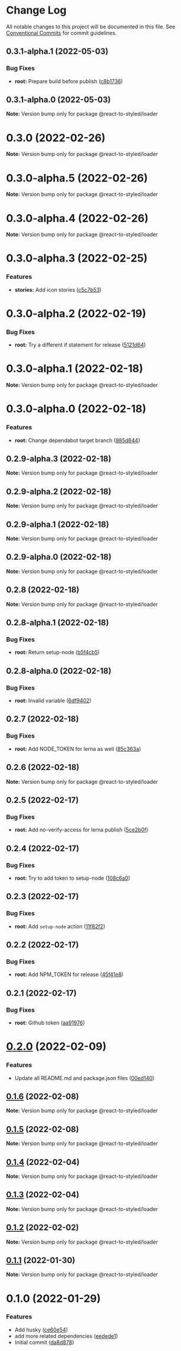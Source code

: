 # Change Log

All notable changes to this project will be documented in this file.
See [Conventional Commits](https://conventionalcommits.org) for commit guidelines.

## 0.3.1-alpha.1 (2022-05-03)


### Bug Fixes

* **root:** Prepare build before publish ([c8b1736](https://github.com/react-to/react-to-styled/commit/c8b1736b1ebbb696f07aaa4b12e96d7dde5fa283))





## 0.3.1-alpha.0 (2022-05-03)

**Note:** Version bump only for package @react-to-styled/loader





# 0.3.0 (2022-02-26)

**Note:** Version bump only for package @react-to-styled/loader





# 0.3.0-alpha.5 (2022-02-26)

**Note:** Version bump only for package @react-to-styled/loader





# 0.3.0-alpha.4 (2022-02-26)

**Note:** Version bump only for package @react-to-styled/loader





# 0.3.0-alpha.3 (2022-02-25)


### Features

* **stories:** Add icon stories ([c5c7b53](https://github.com/react-to/react-to-styled/commit/c5c7b53e5621b122c3f45a02c253d425462ef7a5))





# 0.3.0-alpha.2 (2022-02-19)


### Bug Fixes

* **root:** Try a different if statement for release ([5121d64](https://github.com/react-to/react-to-styled/commit/5121d648dcd306785c922e33c0c4c14ed8e0ae11))





# 0.3.0-alpha.1 (2022-02-18)

**Note:** Version bump only for package @react-to-styled/loader





# 0.3.0-alpha.0 (2022-02-18)


### Features

* **root:** Change dependabot target branch ([885d844](https://github.com/react-to/react-to-styled/commit/885d844e5e9dfc7bb531a311e6195855fd531e35))





## 0.2.9-alpha.3 (2022-02-18)

**Note:** Version bump only for package @react-to-styled/loader





## 0.2.9-alpha.2 (2022-02-18)

**Note:** Version bump only for package @react-to-styled/loader





## 0.2.9-alpha.1 (2022-02-18)

**Note:** Version bump only for package @react-to-styled/loader





## 0.2.9-alpha.0 (2022-02-18)

**Note:** Version bump only for package @react-to-styled/loader





## 0.2.8 (2022-02-18)

**Note:** Version bump only for package @react-to-styled/loader





## 0.2.8-alpha.1 (2022-02-18)


### Bug Fixes

* **root:** Return setup-node ([b5f4cb5](https://github.com/react-to/react-to-styled/commit/b5f4cb50ecc42d7f40a49117bc15dc1953e06e52))





## 0.2.8-alpha.0 (2022-02-18)


### Bug Fixes

* **root:** Invalid variable ([6df9402](https://github.com/react-to/react-to-styled/commit/6df9402ba0d11484a1c732e33efc80e7af3e21d8))





## 0.2.7 (2022-02-18)


### Bug Fixes

* **root:** Add NODE_TOKEN for lerna as well ([85c363a](https://github.com/react-to/react-to-styled/commit/85c363adbd1310a19a0a0ec0107ac7ba79b1ea5d))





## 0.2.6 (2022-02-18)

**Note:** Version bump only for package @react-to-styled/loader





## 0.2.5 (2022-02-17)


### Bug Fixes

* **root:** Add no-verify-access for lerna publish ([5ce2b0f](https://github.com/react-to/react-to-styled/commit/5ce2b0f74758bf4b944133a7a92633a0a90d9b4f))





## 0.2.4 (2022-02-17)


### Bug Fixes

* **root:** Try to add token to setup-node ([108c6a0](https://github.com/react-to/react-to-styled/commit/108c6a0c46c02a33f653726599a029d5b07c195d))





## 0.2.3 (2022-02-17)


### Bug Fixes

* **root:** Add `setup-node` action ([11f82f2](https://github.com/react-to/react-to-styled/commit/11f82f230571154ab8f46bb528b64bc2dd137d0b))





## 0.2.2 (2022-02-17)


### Bug Fixes

* **root:** Add NPM_TOKEN for release ([45f41e8](https://github.com/react-to/react-to-styled/commit/45f41e80334f9b3435ad4c2076c498603d9dbb6b))





## 0.2.1 (2022-02-17)


### Bug Fixes

* **root:** Github token ([aa91976](https://github.com/react-to/react-to-styled/commit/aa91976d85b75db0ed9cdc8e868b60898ea3e4cf))





# [0.2.0](https://github.com/react-to/react-to-styled/compare/@react-to-styled/loader@0.1.6...@react-to-styled/loader@0.2.0) (2022-02-09)


### Features

* Update all README.md and package.json files ([00ed140](https://github.com/react-to/react-to-styled/commit/00ed140369992b2c3a502eec4db1bef58b1a03c9))





## [0.1.6](https://github.com/react-to/react-to-styled/compare/@react-to-styled/loader@0.1.5...@react-to-styled/loader@0.1.6) (2022-02-08)

**Note:** Version bump only for package @react-to-styled/loader





## [0.1.5](https://github.com/react-to/react-to-styled/compare/@react-to-styled/loader@0.1.4...@react-to-styled/loader@0.1.5) (2022-02-08)

**Note:** Version bump only for package @react-to-styled/loader





## [0.1.4](https://github.com/react-to/react-to-styled/compare/@react-to-styled/loader@0.1.3...@react-to-styled/loader@0.1.4) (2022-02-04)

**Note:** Version bump only for package @react-to-styled/loader





## [0.1.3](https://github.com/react-to/react-to-styled/compare/@react-to-styled/loader@0.1.2...@react-to-styled/loader@0.1.3) (2022-02-04)

**Note:** Version bump only for package @react-to-styled/loader





## [0.1.2](https://github.com/react-to/react-to-styled/compare/@react-to-styled/loader@0.1.1...@react-to-styled/loader@0.1.2) (2022-02-02)

**Note:** Version bump only for package @react-to-styled/loader





## [0.1.1](https://github.com/react-to/react-to-styled/compare/@react-to-styled/loader@0.1.0...@react-to-styled/loader@0.1.1) (2022-01-30)

**Note:** Version bump only for package @react-to-styled/loader





# 0.1.0 (2022-01-29)


### Features

* Add husky ([ce60e54](https://github.com/react-to/react-to-styled/commit/ce60e54d7cb1daa4c0e50774668c2f31cdbbbcf0))
* add more related dependencies ([eedede1](https://github.com/react-to/react-to-styled/commit/eedede12cd6a51eae3cfdd78449e5ca7b65c3247))
* Initial commit ([da8d878](https://github.com/react-to/react-to-styled/commit/da8d878cf44f1969ce864981b9ae710e694dabe9))
